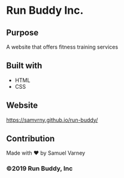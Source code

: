 # Run Buddy Inc.

## Purpose
A website that offers fitness training services

## Built with
* HTML
* CSS

## Website
https://samvrny.github.io/run-buddy/

## Contribution
Made with ❤️ by Samuel Varney

### ©️2019 Run Buddy, Inc 
